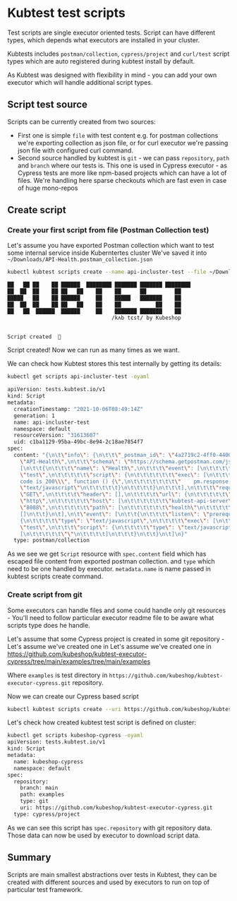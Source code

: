 # Kubtest test scripts

Test scripts are single executor oriented tests. Script can have different types, which depends what executors are installed in your cluster. 

Kubtests includes `postman/collection`, `cypress/project` and `curl/test` script types which are auto registered during kubtest install by default. 

As Kubtest was designed with flexibility in mind - you can add your own executor which will handle additional script types. 


## Script test source

Scripts can be currently created from two sources: 
- First one is simple `file` with test content e.g. for postman collections we're exporting collection as json file, or for curl executor we're passing json file with configured curl command.
- Second source handled by kubtest is `git` - we can pass `repository`, `path` and `branch` where our tests is. This one is used in Cypress executor - as Cypress tests are more like npm-based projects which can have a lot of files. We're handling here sparse checkouts which are fast even in case of huge mono-repos 


## Create script

### Create your first script from file (Postman Collection test)

Let's assume you have exported Postman collection which want to test some internal service inside Kuberntertes cluster
We've saved it into `~/Downloads/API-Health.postman_collection.json` 

```sh
kubectl kubtest scripts create --name api-incluster-test --file ~/Downloads/API-Health.postman_collection.json --type postman/collection 

██   ██ ██    ██ ██████  ████████ ███████ ███████ ████████ 
██  ██  ██    ██ ██   ██    ██    ██      ██         ██    
█████   ██    ██ ██████     ██    █████   ███████    ██    
██  ██  ██    ██ ██   ██    ██    ██           ██    ██    
██   ██  ██████  ██████     ██    ███████ ███████    ██    
                                 /kʌb tɛst/ by Kubeshop


Script created  🥇
```

Script created! Now we can run as many times as we want. 

We can check how Kubtest stores this test internally by getting its details: 

```sh
kubectl get scripts api-incluster-test -oyaml

apiVersion: tests.kubtest.io/v1
kind: Script
metadata:
  creationTimestamp: "2021-10-06T08:49:14Z"
  generation: 1
  name: api-incluster-test
  namespace: default
  resourceVersion: "31613607"
  uid: c1ba1129-95ba-49bc-8e94-2c18ae7854f7
spec:
  content: "{\n\t\"info\": {\n\t\t\"_postman_id\": \"4a2719c2-4ff0-4400-8d57-431e6e565ba4\",\n\t\t\"name\":
    \"API-Health\",\n\t\t\"schema\": \"https://schema.getpostman.com/json/collection/v2.1.0/collection.json\"\n\t},\n\t\"item\":
    [\n\t\t{\n\t\t\t\"name\": \"Health\",\n\t\t\t\"event\": [\n\t\t\t\t{\n\t\t\t\t\t\"listen\":
    \"test\",\n\t\t\t\t\t\"script\": {\n\t\t\t\t\t\t\"exec\": [\n\t\t\t\t\t\t\t\"pm.test(\\\"Status
    code is 200\\\", function () {\",\n\t\t\t\t\t\t\t\"    pm.response.to.have.status(200);\",\n\t\t\t\t\t\t\t\"});\"\n\t\t\t\t\t\t],\n\t\t\t\t\t\t\"type\":
    \"text/javascript\"\n\t\t\t\t\t}\n\t\t\t\t}\n\t\t\t],\n\t\t\t\"request\": {\n\t\t\t\t\"method\":
    \"GET\",\n\t\t\t\t\"header\": [],\n\t\t\t\t\"url\": {\n\t\t\t\t\t\"raw\": \"http://kubtest-api-server:8088/health\",\n\t\t\t\t\t\"protocol\":
    \"http\",\n\t\t\t\t\t\"host\": [\n\t\t\t\t\t\t\"kubtest-api-server\"\n\t\t\t\t\t],\n\t\t\t\t\t\"port\":
    \"8088\",\n\t\t\t\t\t\"path\": [\n\t\t\t\t\t\t\"health\"\n\t\t\t\t\t]\n\t\t\t\t}\n\t\t\t},\n\t\t\t\"response\":
    []\n\t\t}\n\t],\n\t\"event\": [\n\t\t{\n\t\t\t\"listen\": \"prerequest\",\n\t\t\t\"script\":
    {\n\t\t\t\t\"type\": \"text/javascript\",\n\t\t\t\t\"exec\": [\n\t\t\t\t\t\"\"\n\t\t\t\t]\n\t\t\t}\n\t\t},\n\t\t{\n\t\t\t\"listen\":
    \"test\",\n\t\t\t\"script\": {\n\t\t\t\t\"type\": \"text/javascript\",\n\t\t\t\t\"exec\":
    [\n\t\t\t\t\t\"\"\n\t\t\t\t]\n\t\t\t}\n\t\t}\n\t]\n}"
  type: postman/collection
```

As we see we get `Script` resource with `spec.content` field which has escaped file content from exported postman collection. and `type` which need to be one handled by executor. `metadata.name` is name passed in kubtest scripts create command.


### Create script from git

Some executors can handle files and some could handle only git resources - You'll need to follow particular executor readme file to be aware what scripts type does he handle. 


Let's assume that some Cypress project is created in some git repository - Let's assume we've created one in Let's assume we've created one in https://github.com/kubeshop/kubtest-executor-cypress/tree/main/examples/tree/main/examples  

Where `examples` is test directory in `https://github.com/kubeshop/kubtest-executor-cypress.git` repository.

Now we can create our Cypress based script

```sh
kubectl kubtest scripts create --uri https://github.com/kubeshop/kubtest-executor-cypress.git --git-branch main --git-path examples --name kubeshop-cypress --type cypress/project
```

Let's check how created kubtest test script is defined on cluster: 

```sh
kubectl get scripts kubeshop-cypress -oyaml
apiVersion: tests.kubtest.io/v1
kind: Script
metadata:
  name: kubeshop-cypress
  namespace: default
spec:
  repository:
    branch: main
    path: examples
    type: git
    uri: https://github.com/kubeshop/kubtest-executor-cypress.git
  type: cypress/project
```

As we can see this script has `spec.repository` with git repository data. Those data can now be used by executor to download script data.

## Summary

Scripts are main smallest abstractions over tests in Kubtest, they can be created with different sources and used by executors to run on top of particular test framework.


